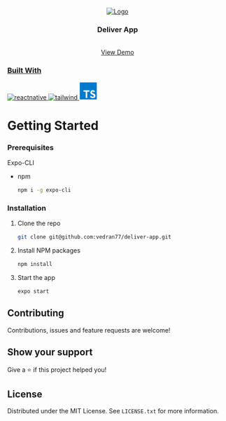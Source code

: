<!-- PROJECT LOGO -->
<br />
<div align="center">
  <a href="https://expo.dev/@vedrandev/deliver-app">
    <img src="https://static.expo.dev/static/brand/square-512x512.png" alt="Logo" width="80" height="80">
  </a>

  <h3 align="center">Deliver App</h3>

  <p align="center">
    <br />
    <a href="https://expo.dev/@vedrandev/deliver-app">View Demo</aa
  </p>
</div>


### Built With

<a href="https://reactnative.dev/" target="_blank" rel="noreferrer"> <img src="https://reactnative.dev/img/header_logo.svg" alt="reactnative" width="40" height="40"/> </a> <a href="https://tailwindcss.com/" target="_blank" rel="noreferrer"> <img src="https://www.vectorlogo.zone/logos/tailwindcss/tailwindcss-icon.svg" alt="tailwind" width="40" height="40"/> </a> <a href="https://www.typescriptlang.org/" target="_blank" rel="noreferrer"> <img src="https://raw.githubusercontent.com/devicons/devicon/master/icons/typescript/typescript-original.svg" alt="typescript" width="40" height="40"/> </a>

<!-- GETTING STARTED -->
# Getting Started
### Prerequisites

  Expo-CLI
* npm
  ```sh
  npm i -g expo-cli
  ```

### Installation


1. Clone the repo
   ```sh
   git clone git@github.com:vedran77/deliver-app.git
   ```
2. Install NPM packages
   ```sh
   npm install
   ```
3. Start the app
   ```js
   expo start
   ```

## Contributing

Contributions, issues and feature requests are welcome!
  
## Show your support

Give a ⭐️ if this project helped you!

<!-- LICENSE -->
## License

Distributed under the MIT License. See `LICENSE.txt` for more information.
    
